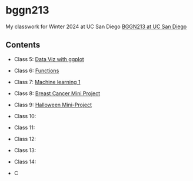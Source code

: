 # bggn213
My classwork for Winter 2024 at UC San Diego [BGGN213 at UC San Diego](https://bioboot.github.io/bggn213_W24/)

## Contents

- Class 5: [Data Viz with ggplot](https://github.com/AigerimKuanbay/bggn213/blob/main/class05/class05.md)

- Class 6: [Functions](https://github.com/AigerimKuanbay/bggn213/blob/main/class06/class06.md)

- Class 7: [Machine learning 1](https://github.com/AigerimKuanbay/bggn213/blob/main/class07/class07.md)

- Class 8: [Breast Cancer Mini Project](https://github.com/AigerimKuanbay/bggn213/blob/main/class08/class08.md)

- Class 9: [Halloween Mini-Project](https://github.com/AigerimKuanbay/bggn213/blob/main/class09/class09.md)

- Class 10: []()

- Class 11: []()

- Class 12: []()

- Class 13: []()

- Class 14: []()

- C
